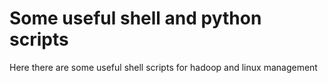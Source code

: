 # Some useful shell and python scripts

Here there are some useful shell scripts for hadoop and linux management


